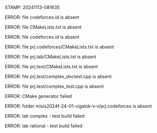 STAMP: 20241113-081635
ERROR: file codeforces.id is absent
ERROR: file CMakeLists.txt is absent
ERROR: file codeforces.id is absent
ERROR: file prj.codeforces/CMakeLists.txt is absent
ERROR: file prj.lab/CMakeLists.txt is absent
ERROR: file prj.test/CMakeLists.txt is absent
ERROR: file prj.test/complex_doctest.cpp is absent
ERROR: file prj.test/complex_test.cpp is absent
ERROR: CMake generator failed
ERROR: folder misis2024f-24-01-vigalok-v-v/prj.codeforces is absent
ERROR: lab complex - test build failed
ERROR: lab rational - test build failed
